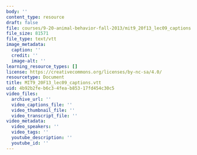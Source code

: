 ```yaml
---
body: ''
content_type: resource
draft: false
file: courses/9-20-animal-behavior-fall-2013/mit9_20f13_lec09_captions.vtt
file_size: 81571
file_type: text/vtt
image_metadata:
  caption: ''
  credit: ''
  image-alt: ''
learning_resource_types: []
license: https://creativecommons.org/licenses/by-nc-sa/4.0/
resourcetype: Document
title: MIT9_20F13_lec09_captions.vtt
uid: 4b92b2fe-b6c3-4fea-b853-17fd454c30c5
video_files:
  archive_url: ''
  video_captions_file: ''
  video_thumbnail_file: ''
  video_transcript_file: ''
video_metadata:
  video_speakers: ''
  video_tags: ''
  youtube_description: ''
  youtube_id: ''
---
```

